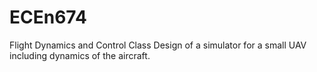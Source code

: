 # ECEn674
Flight Dynamics and Control Class
Design of a simulator for a small UAV including dynamics of the aircraft.
